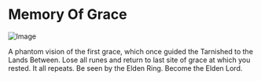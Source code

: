 # Memory Of Grace

![Image](https://eldenring.fanapis.com/images/items/17f69cd0b30l0i1z1b1wxix8w3nd5m.png)

A phantom vision of the first grace, which once guided the Tarnished to the Lands Between. Lose all runes and return to last site of grace at which you rested. It all repeats. Be seen by the Elden Ring. Become the Elden Lord.


